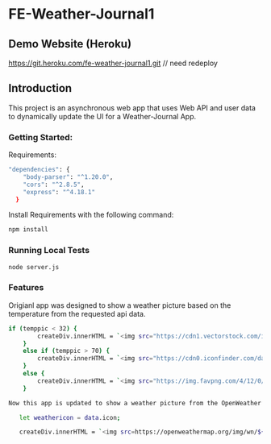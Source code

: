 # FE-Weather-Journal1

## Demo Website (Heroku)
https://git.heroku.com/fe-weather-journal1.git // need redeploy


## Introduction
This project is an asynchronous web app that uses Web API and user data to dynamically update the UI for a Weather-Journal App.


### Getting Started:

Requirements: 
```bash
"dependencies": {
    "body-parser": "^1.20.0",
    "cors": "^2.8.5",
    "express": "^4.18.1"
  }
  ```
Install Requirements with the following command:
```bash
npm install
```
### Running Local Tests
```bash
node server.js
```

### Features
Origianl app was designed to show a weather picture based on the temperature from the requested api data.
```bash
if (temppic < 32) {
        createDiv.innerHTML = `<img src="https://cdn1.vectorstock.com/i/1000x1000/51/20/cartoon-character-weather-forecast-sign-snow-cloud-vector-24545120.jpg">`;
    }
    else if (temppic > 70) {
        createDiv.innerHTML = `<img src="https://cdn0.iconfinder.com/data/icons/weater/500/vi102_11_sun_cartoon_object_logo_sunny_bright_climate-512.png">`;
    }
    else {
        createDiv.innerHTML = `<img src="https://img.favpng.com/4/12/0/cloud-drawing-euclidean-vector-sun-png-favpng-aYgfTuhntALzGJ1JTquJcbSjm.jpg">`;
    }
  ```
 ```bash
 Now this app is updated to show a weather picture from the OpenWeather API with the request based on the icon value of the requested weather data.

    let weathericon = data.icon;

    createDiv.innerHTML = `<img src=https://openweathermap.org/img/wn/${weathericon}@2x.png>`;
```
 
